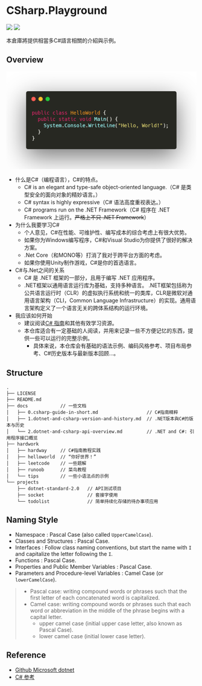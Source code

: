 # CSharp.Playground

[![](https://img.shields.io/badge/Author-jskyzero-brightgreen.svg?style=flat)]()
[![](https://img.shields.io/badge/Data-2017/12/31-brightgreen.svg?style=flat)]()

本倉庫將提供相當多C#語言相關的介紹與示例。

## Overview

![C# language](./docs/helloworld.png)


+ 什么是C#（编程语言），C#的特点。
  + C# is an elegant and type-safe object-oriented language.（C# 是类型安全的面向对象的精妙语言。）
  + C# syntax is highly expressive（C# 语法高度重视表达。）
  + C# programs run on the .NET Framework（C# 程序在 .NET Framework 上运行。~~严格上不只 .NET Framework~~）
+ 为什么我要学习C#
  + 个人意见，C#在性能、可维护性、编写成本的综合考虑上有很大优势。
  + 如果你为Windows编写程序，C#和Visual Studio为你提供了很好的解决方案。
  + .Net Core（和MONO等）打消了我对于跨平台方面的考虑。
  + 如果你使用Unity制作游戏，C#是你的首选语言。
+ C#与.Net之间的关系
  + C# 是 .NET 框架的一部分，且用于编写 .NET 应用程序。
  + .NET框架以通用语言运行库为基础，支持多种语言。 .NET框架包括称为公共语言运行时（CLR）的虚拟执行系统和统一的类库，CLR是微软对通用语言架构（CLI，Common Language Infrastructure）的实现。通用语言架构定义了一个语言无关的跨体系结构的运行环境。
+ 我应该如何开始
  + 建议阅读[C# 指南](https://docs.microsoft.com/zh-cn/dotnet/csharp/)和其他有效学习资源。
  + 本仓库适合有一定基础的人阅读，并用来记录一些不方便记忆的东西，提供一些可以运行的完整示例。
    + 具体来说，本仓库会有基础的语法示例、编码风格参考、项目布局参考、C#历史版本与最新版本回顾...。


<!-- ## Overview
+ C#是微软推出的一种基于.NET框架的、面向对象的高级编程语言。
+ 语言本身深受Visual Basic、Java、C和C++ 的影响。
+ C#旨在设计成为一种“简单、现代、通用”，以及面向对象的程序设计语言
+ C# 是 .NET 框架的一部分，且用于编写 .NET 应用程序。因而我们可能需要先了解下 .NET

![.NET 体系结构组件](https://docs.microsoft.com/zh-cn/dotnet/standard/media/components.png)

1. C#源代码被编译成符合CLI规范的中间语言（IL），IL代码与资源文件一起作为程序集文件存为.{exe|dll}文件。
2. 执行C#程序时候，程序集被加载到CLR中，如果符合安全要求，则CLR执行实时（JIT）编译将IL代码转化为本机机器指令，CLR还提供自动垃圾回收，异常处理和资源管理有关的其他服务。 -->

## Structure
```
.
├── LICENSE
├── README.md
├── docs            // 一些文档
│   ├── 0.csharp-guide-in-short.md                  // C#指南精粹
│   ├── 1.dotnet-and-csharp-version-and-history.md  // .NET版本與C#的版本与历史
│   └── 2.dotnet-and-csharp-api-overview.md         // .NET and C#: 引用程序接口概览
├── hardwork
│   ├── hardway     // C#指南教程实践
│   ├── helloworld  // “你好世界！”
│   ├── leetcode    // 一些题解
│   ├── runoob      // 菜鸟教程
│   └── tips        // 一些小语法点的示例
└── projects
    ├── dotnet-standard-2.0   // API测试项目
    ├── socket                // 套接字使用
    └── todolist              // 简单持续化存储的待办事项应用
```

## Naming Style

+ Namespace : Pascal Case (also called `UpperCamelCase`).
+ Classes and Structures : Pascal Case.
+ Interfaces : Follow class naming conventions, but start the name with `I` and capitalize the letter following the `I`.
+ Functions : Pascal Case.
+ Properties and Public Member Variables : Pascal Case.
+ Parameters and Procedure-level Variables : Camel Case (or `lowerCamelCase`).

> + Pascal case: writing compound words or phrases such that the first letter of each concatenated word is capitalized.
> + Camel case:  writing compound words or phrases such that each word or abbreviation in the middle of the phrase begins with a capital letter. 
>   + upper camel case (initial upper case letter, also known as Pascal Case).
>   + lower camel case (initial lower case letter).

## Reference
+ [Github Microsoft dotnet](https://github.com/Microsoft/dotnet)
+ [C# 参考](https://docs.microsoft.com/zh-cn/dotnet/csharp/language-reference/index)
